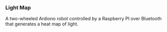 ### Light Map ###
A two-wheeled Ardiono robot controlled by a Raspberry PI over Bluetooth that generates a heat map of light.